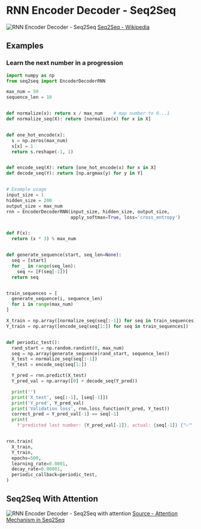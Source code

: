 # RNN Encoder Decoder - Seq2Seq

![RNN Encoder Decoder - Seq2Seq](https://miro.medium.com/v2/resize:fit:1400/format:webp/1*1JcHGUU7rFgtXC_mydUA_Q.jpeg)
[Seq2Seq - Wikipedia](https://en.wikipedia.org/wiki/Seq2seq)

## Examples

### Learn the next number in a progression

```python
import numpy as np
from seq2seq import EncoderDecoderRNN

max_num = 50
sequence_len = 10


def normalize(x): return x / max_num    # map number to 0...1
def normalize_seq(X): return [normalize(x) for x in X]


def one_hot_encode(x):
  s = np.zeros(max_num)
  s[x] = 1
  return s.reshape(-1, 1)


def encode_seq(X): return [one_hot_encode(x) for x in X]
def decode_seq(Y): return [np.argmax(y) for y in Y]


# Example usage
input_size = 1
hidden_size = 200
output_size = max_num
rnn = EncoderDecoderRNN(input_size, hidden_size, output_size,
                        apply_softmax=True, loss='cross_entropy')


def F(x):
  return (x * 3) % max_num


def generate_sequence(start, seq_len=None):
  seq = [start]
  for _ in range(seq_len):
    seq += [F(seq[-1])]
  return seq


train_sequences = [
  generate_sequence(i, sequence_len)
  for i in range(max_num)
]

X_train = np.array([normalize_seq(seq[:-1]) for seq in train_sequences])
Y_train = np.array([encode_seq(seq[1:]) for seq in train_sequences])


def periodic_test():
  rand_start = np.random.randint(0, max_num)
  seq = np.array(generate_sequence(rand_start, sequence_len))
  X_test = normalize_seq(seq[:-1])
  Y_test = encode_seq(seq[1:])

  Y_pred = rnn.predict(X_test)
  Y_pred_val = np.array([0] + decode_seq(Y_pred))

  print('')
  print('X_test', seq[:-1], [seq[-1]])
  print('Y_pred', Y_pred_val)
  print('Validation loss', rnn.loss_function(Y_pred, Y_test))
  correct_pred = Y_pred_val[-1] == seq[-1]
  print(
    f'predicted last number: {Y_pred_val[-1]}, actual: {seq[-1]} {"✅" if correct_pred else "❌"}')


rnn.train(
  X_train,
  Y_train,
  epochs=500,
  learning_rate=0.0001,
  decay_rate=0.00001,
  periodic_callback=periodic_test,
)
```

## Seq2Seq With Attention

![RNN Encoder Decoder - Seq2Seq with attention](https://miro.medium.com/v2/resize:fit:1400/format:webp/1*1V221DO9QIafh4htkwVBYw.jpeg)
[Source - Attention Mechanism in Seq2Seq](https://towardsdatascience.com/the-definitive-guide-to-bidaf-part-3-attention-92352bbdcb07)
